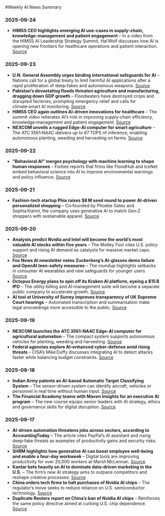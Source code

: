 #Weekly AI News Summary

### 2025-09-24  
- **HIMSS CEO highlights emerging AI use‑cases in supply‑chain, knowledge‑management and patient engagement** – In a video from the HIMSS AI Leadership Strategy Summit, Hal Wolf discusses how AI is opening new frontiers for healthcare operations and patient interaction. [Source](https://www.mobihealthnews.com/video/existing-and-emerging-ai-use-cases-excite-himss-ceo)  

### 2025-09-23  
- **U.N. General Assembly urges binding international safeguards for AI** – Nations call for a global treaty to limit harmful AI applications after a rapid proliferation of deep‑fakes and autonomous weapons. [Source](https://www.nbcnews.com/video/u-n-general-assembly-calls-for-binding-ai-safeguards-248121925804)  
- **Pakistan’s devastating floods threaten agriculture and manufacturing, dragging down GDP growth** – Floodwaters have destroyed crops and disrupted factories, prompting emergency relief and calls for climate‑smart AI monitoring. [Source](https://www.devdiscourse.com/article/headlines/3637297-pakistans-deluge-impact-on-economy-and-agriculture)  
- **HIMSS CEO again outlines AI‑driven innovations for healthcare** – The summit video reiterates AI’s role in improving supply‑chain efficiency, knowledge‑management and patient engagement. [Source](https://www.mobihealthnews.com/video/existing-and-emerging-ai-use-cases-excite-himss-ceo)  
- **NEXCOM unveils a rugged Edge‑AI computer for smart agriculture** – The ATC 3561‑NA4C delivers up to 67 TOPS of inference, enabling autonomous planting, weeding and harvesting on farms. [Source](https://igrownews.com/nexcom-latest-news/)  

### 2025-09-22  
- **“Behavioral AI” merges psychology with machine learning to shape human responses** – Forbes reports that firms like FloodHub and IceNet embed behavioral science into AI to improve environmental warnings and policy influence. [Source](https://www.forbes.com/sites/markminevich/2025/09/21/the-missing-piece-of-the-2-trillion-ai-market-is-human-psychology/)  

### 2025-09-21  
- **Fashion‑tech startup Phia raises $8 M seed round to power AI‑driven personalized shopping** – Co‑founded by Phoebe Gates and Sophia Kianni, the company uses generative AI to match Gen‑Z shoppers with sustainable apparel. [Source](https://www.startupecosystem.ca/news/phia-gen-z-founders-revolutionize-fashion-shopping-with-8m-seed-funding/)  

### 2025-09-20  
- **Analysts predict Nvidia and Intel will become the world’s most valuable AI stocks within five years** – The Motley Fool cites U.S. policy support and rising AI demand as catalysts for massive market caps. [Source](https://www.fool.com/investing/2025/09/20/prediction-nvidia-intel-stake-could-be-catalyst/)  
- **Fox News AI newsletter notes Zuckerberg’s AI‑glasses demo failure and OpenAI teen‑safety measures** – The roundup highlights setbacks in consumer AI wearables and new safeguards for younger users. [Source](https://www.foxnews.com/tech/ai-newsletter-zuckerbergs-demo-fail)  
- **Octopus Energy plans to spin off its Kraken AI platform, eyeing a $15 B IPO** – The utility‑billing and AI‑management suite will become a separate public company to accelerate growth. [Source](https://www.startupecosystem.ca/news/octopus-energy-to-spin-off-kraken-ai-platform-with-potential-15-billion-ipo/)  
- **AI tool at University of Surrey improves transparency of UK Supreme Court hearings** – Automated transcription and summarisation make legal proceedings more accessible to the public. [Source](https://news.ssbcrack.com/ai-tool-enhances-transparency-in-supreme-court-hearings-at-university-of-surrey/)  

### 2025-09-19  
- **NEXCOM launches the ATC 3561‑NA4C Edge‑AI computer for agricultural automation** – The compact system supports autonomous vehicles for planting, weeding and harvesting. [Source](https://www.global-agriculture.com/mechanization-technology/nexcom-launches-edge-ai-computer-for-agriculture/)  
- **Federal agencies explore AI‑enhanced cyber‑defense amid rising threats** – CISA’s Mike Duffy discusses integrating AI to detect attacks faster while balancing budget constraints. [Source](https://cyberscoop.com/federal-agencies-ai-cyber-defense-mike-duffy-ciso/)  

### 2025-09-18  
- **Indian Army patents an AI‑based Automatic Target Classifying System** – The sensor‑driven system can identify aircraft, vehicles or personnel in real time without human input. [Source](https://thedefensepost.com/2025/09/17/ai-india-target-identifier/)  
- **The Financial Academy teams with Maven Insights for an executive AI program** – The new course equips senior leaders with AI strategy, ethics and governance skills for digital disruption. [Source](https://www.consultancy-me.com/news/amp/11702/the-financial-academy-and-maven-insights-launch-executive-program-on-ai)  

### 2025-09-17  
- **AI‑driven automation threatens jobs across sectors, according to AccountingToday** – The article cites PayPal’s AI assistant and rising deep‑fake threats as examples of productivity gains and security risks. [Source](https://www.accountingtoday.com/list/yes-ai-is-killing-jobs-and-other-tech-news-you-may-have-missed-last-month)  
- **SHRM highlights how generative AI can boost employee well‑being and enable a four‑day workweek** – Digital tools are improving productivity for over 20,000 workers at Marsh McLennan. [Source](https://www.shrm.org/topics-tools/news/talent-acquisition/ftc-drops-noncompete-ban-signals-ongoing-enforcement)  
- **Kantar bets heavily on AI to dominate data‑driven marketing in the U.S.** – The firm’s new AI strategy aims to outpace competitors and reshape creative processes. [Source](https://www.adweek.com/performance-marketing/kantar-is-betting-big-on-ai-as-it-centers-leadership-in-the-us/)  
- **China orders tech firms to halt purchases of Nvidia AI chips** – The regulator’s move seeks to reduce reliance on U.S. semiconductor technology. [Source](https://www.reuters.com/markets/emerging/china-tells-tech-firms-stop-buying-all-nvidias-ai-chips-ft-reports-2025-09-17/)  
- **Duplicate Reuters report on China’s ban of Nvidia AI chips** – Reinforces the same policy directive aimed at curbing U.S. chip dependence. [Source](https://www.reuters.com/markets/emerging/china-tells-tech-firms-stop-buying-nvidias-ai-chips-ft-reports-2025-09-17/)
